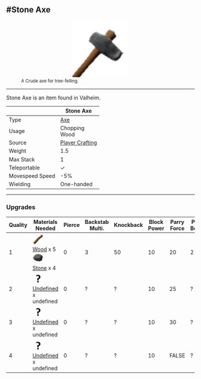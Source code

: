 <meta property="og:title" content="Blueberries - MoreValheim" /><meta property="og:type" content="website" /><meta property="og:image" content="/assets/blueberries.png" /><meta property="og:description" content="Blueberries is an item found in Valheim." /><meta name="theme-color" content="#546D78"><meta name="twitter:card" content="summary_large_image">
#Stone Axe
-------------
<style>img {width:30px;}.tb {width:150px;display: block;margin-left: auto;margin-right: auto;}</style>

<style>.md-typeset table:not([class]) th:not([align]) {min-width:unset!important;}</style>
<figure><img src="/assets/stone_axe.png" class="tb" /><figcaption><small>A Crude axe for tree-felling.</small></figcaption></figure>

-------------

Stone Axe is an item found in Valheim.

|        | Stone Axe              |
| ----------- | ------------------------------------ |
| Type | [Axe](../../types/axe)
| Usage | Chopping<br>Wood<br>
| Source | [Player Crafting](../../misc/player_crafting)
| Weight | 1.5 |
| Max Stack | 1 |
| Teleportable | ✓
| Movespeed Speed | -5%
| Wielding | One-handed


-------------

### Upgrades

| Quality | Materials Needed | Pierce | Backstab Multi. | Knockback | Block Power | Parry Force | Parry Bonus |
| - | - | - | - | - | - | - | - |
| 1 | [![Wood](/assets/wood.png)](../../items/wood) [Wood](../../items/wood) x 5 <br>[![Stone](/assets/stone.png)](../../items/stone) [Stone](../../items/stone) x 4 <br> | 0 | 3 | 50 | 10 | 20 | 2 |
| 2 | [![Undefined](/assets/undefined.png)](../../items/undefined) [Undefined](../../items/undefined) x undefined <br> | 0 | ? | ? | 10 | 25 | ? |
| 3 | [![Undefined](/assets/undefined.png)](../../items/undefined) [Undefined](../../items/undefined) x undefined <br> | 0 | ? | ? | 10 | 30 | ? |
| 4 | [![Undefined](/assets/undefined.png)](../../items/undefined) [Undefined](../../items/undefined) x undefined <br> | 0 | ? | ? | 10 | FALSE | ? |